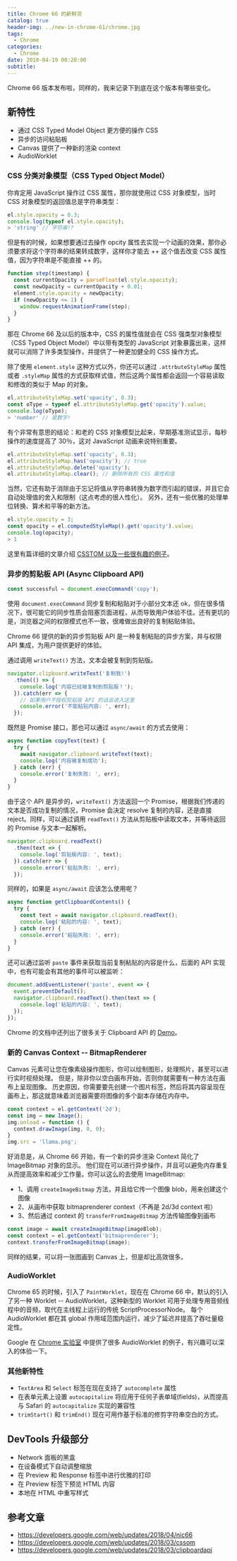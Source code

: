 ```yaml
---
title: Chrome 66 的新鲜货
catalog: true
header-img: ../new-in-chrome-61/chrome.jpg
tags:
  - Chrome
categories:
  - Chrome
date: 2018-04-19 00:20:00
subtitle:
---
```


Chrome 66 版本发布啦，同样的，我来记录下到底在这个版本有哪些变化。

## 新特性

- 通过 CSS Typed Model Object 更方便的操作 CSS
- 异步的访问粘贴板
- Canvas 提供了一种新的渲染 context
- AudioWorklet

### CSS 分类对象模型（CSS Typed Object Model）

你肯定用 JavaScript 操作过 CSS 属性，那你就使用过 CSS 对象模型，当时 CSS 对象模型的返回值总是字符串类型：

```js
el.style.opacity = 0.3;
console.log(typeof el.style.opacity);
> 'string' // 字符串!?
```

但是有的时候，如果想要通过去操作 opcity 属性去实现一个动画的效果，那你必须要求将这个字符串的结果转成数字，这样你才能去 ++ 这个值去改变 CSS 属性值，因为字符串是不能直接 ++ 的。

```js
function step(timestamp) {
  const currentOpacity = parseFloat(el.style.opacity);
  const newOpacity = currentOpacity + 0.01;
  element.style.opacity = newOpacity;
  if (newOpacity <= 1) {
    window.requestAnimationFrame(step);
  }
}
```

那在 Chrome 66 及以后的版本中，CSS 的属性值就会在 CSS 强类型对象模型（CSS Typed Object Model）中以带有类型的 JavaScript 对象暴露出来，这样就可以消除了许多类型操作，并提供了一种更加健全的 CSS 操作方式。

除了使用 `element.style` 这种方式以外，你还可以通过 `.attrbuteStyleMap` 属性或者 `.styleMap` 属性的方式获取样式值，然后这两个属性都会返回一个容易读取和修改的类似于 Map 的对象。

```js
el.attributeStyleMap.set('opacity', 0.3);
const oType = typeof el.attributeStyleMap.get('opacity').value;
console.log(oType);
> 'number' // 是数字!
```

有个非常有意思的结论：和老的 CSS 对象模型比起来，早期基准测试显示，每秒操作的速度提高了 30％，这对 JavaScript 动画来说特别重要。

```js
el.attributeStyleMap.set('opacity', 0.3);
el.attributeStyleMap.has('opacity'); // true
el.attributeStyleMap.delete('opacity');
el.attributeStyleMap.clear(); // 删除所有的 CSS 属性和值
```

当然，它还有助于消除由于忘记将值从字符串转换为数字而引起的错误，并且它会自动处理值的舍入和限制（这点考虑的很人性化）。 另外，还有一些优雅的处理单位转换、算术和平等的新方法。

```js
el.style.opacity = 3;
const opacity = el.computedStyleMap().get('opacity').value;
console.log(opacity);
> 1
```

这里有篇详细的文章介绍 [CSSTOM 以及一些很有趣的例子](https://developers.google.com/web/updates/2018/03/cssom)。

### 异步的剪贴板 API (Async Clipboard API)

```js
const successful = document.execCommand('copy');
```

使用 `document.execCommand` 同步复制和粘贴对于小部分文本还 ok，但在很多情况下，很可能它的同步性质会阻塞页面进程，从而导致用户体验不佳。还有更坑的是，浏览器之间的权限模式也不一致，很难做出良好的复制粘贴体验。

Chrome 66 提供的新的异步剪贴板 API 是一种复制粘贴的异步方案，并与权限 API 集成，为用户提供更好的体验。

通过调用 `writeText()` 方法，文本会被复制到剪贴版。

```js
navigator.clipboard.writeText('复制我!')
  .then(() => {
    console.log('内容已经被复制到剪贴版！');
  }).catch(err => {
    // 如果用户不授权剪贴版 API 的话会进入这里
    console.error('不能粘贴内容: ', err);
  });
```

既然是 Promise 接口，那也可以通过 `async/await` 的方式去使用：

```js
async function copyText(text) {
  try {
    await navigator.clipboard.writeText(text);
    console.log('内容被复制成功');
  } catch (err) {
    console.error('复制失败: ', err);
  }
}
```

由于这个 API 是异步的，`writeText()` 方法返回一个 Promise，根据我们传递的文本是否成功复制的情况，Promise 会决定 resolve 复制的内容，还是直接 reject。同样，可以通过调用 `readText()` 方法从剪贴板中读取文本，并等待返回的 Promise 与文本一起解析。

```js
navigator.clipboard.readText()
  .then(text => {
    console.log('剪贴板内容: ', text);
  }).catch(err => {
    console.error('粘贴失败: ', err);
  });
```

同样的，如果是 `async/await` 应该怎么使用呢？

```js
async function getClipboardContents() {
  try {
    const text = await navigator.clipboard.readText();
    console.log('粘贴的内容: ', text);
  } catch (err) {
    console.error('粘贴失败: ', err);
  }
}
```

还可以通过监听 `paste` 事件来获取当前复制粘贴的内容是什么，后面的 API 实现中，也有可能会有其他的事件可以被监听：

```js
document.addEventListener('paste', event => {
  event.preventDefault();
  navigator.clipboard.readText().then(text => {
    console.log('粘贴的内容: ', text);
  });
});
```

Chrome 的文档中还列出了很多关于 Clipboard API 的 [Demo](https://developers.google.com/web/updates/2018/03/clipboardapi)。

### 新的 Canvas Context -- BitmapRenderer

Canvas 元素可让您在像素级操作图形，你可以绘制图形，处理照片，甚至可以进行实时视频处理。 但是，除非你以空白画布开始，否则你就需要有一种方法在画布上呈现图像。 历史原因，你需要要先创建一个图片标签，然后将其内容呈现在画布上，那这就意味着浏览器需要将图像的多个副本存储在内存中。

```js
const context = el.getContext('2d');
const img = new Image();
img.onload = function () {
  context.drawImage(img, 0, 0);
}
img.src = 'llama.png';
```

好消息是，从 Chrome 66 开始，有一个新的异步渲染 Context 简化了 ImageBitmap 对象的显示。 他们现在可以进行异步操作，并且可以避免内存重复从而提高效率和减少工作量。你可以这么的去使用 ImageBitmap:

- 1、调用 `createImageBitmap` 方法，并且给它传一个图像 blob，用来创建这个图像
- 2、从画布中获取 bitmaprenderer context（不再是 2d/3d context 啦）
- 3、然后通过 context 的 `transferFromImageBitmap` 方法传输图像到画布

```js
const image = await createImageBitmap(imageBlob);
const context = el.getContext('bitmaprenderer');
context.transferFromImageBitmap(image);
```

同样的结果，可以将一张图画到 Canvas 上，但是却比高效很多。

### AudioWorklet

Chrome 65 的时候，引入了 `PaintWorklet`，现在在 Chrome 66 中，默认的引入了另一种 Worklet -- AudioWorklet，这种新型的 Worklet 可用于处理专用音频线程中的音频，取代在主线程上运行的传统 ScriptProcessorNode。 每个 AudioWorklet 都在其 global 作用域范围内运行，减少了延迟并提高了吞吐量稳定性。

Google 在 [Chrome 实验室](https://googlechromelabs.github.io/web-audio-samples/audio-worklet/) 中提供了很多 AudioWorklet 的例子，有兴趣可以深入的体验一下。

### 其他新特性

- `TextArea` 和 `Select` 标签在现在支持了 `autocomplete` 属性
- 在表单元素上设置 `autocapitalize` 将应用于任何子表单域(fields)，从而提高与 Safari 的 `autocapitalize` 实现的兼容性
- `trimStart()` 和 `trimEnd()` 现在可用作基于标准的修剪字符串空白的方式。

## DevTools 升级部分

- Network 面板的黑盒
- 在设备模式下自动调整缩放
- 在 Preview 和 Response 标签中进行优雅的打印
- 在 Preview 标签下预览 HTML 内容
- 本地在 HTML 中重写样式

## 参考文章

- https://developers.google.com/web/updates/2018/04/nic66
- https://developers.google.com/web/updates/2018/03/cssom
- https://developers.google.com/web/updates/2018/03/clipboardapi
